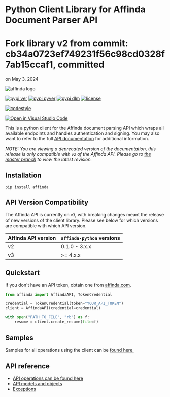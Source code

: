 # Python Client Library for Affinda Document Parser API
# Fork library v2 from commit: cb34a0723ef749231f56c98cd0328f7ab15ccaf1, committed
on May 3, 2024

![affinda logo](https://api.affinda.com/static/documentation/affinda_logo_light.png)

[![pypi ver](https://img.shields.io/pypi/v/affinda)](https://pypi.org/project/affinda/)
[![pypi pyver](https://img.shields.io/pypi/pyversions/affinda)](https://pypi.org/affinda/)
[![pypi dlm](https://img.shields.io/pypi/dm/affinda)](https://pypi.org/project/affinda/)
[![license](https://img.shields.io/github/license/affinda/affinda-python)](https://choosealicense.com/licenses/mit/)

[![codestyle](https://img.shields.io/badge/code%20style-black-000000.svg)](https://github.com/psf/black)

[![Open in Visual Studio Code](https://open.vscode.dev/badges/open-in-vscode.svg)](https://open.vscode.dev/affinda/affinda-python)

This is a python client for the Affinda document parsing API which wraps all available endpoints
and handles authentication and signing. You may also want to refer to the full
[API documentation](https://api.affinda.com/docs) for additional information.

_NOTE: You are viewing a deprecated version of the documentation, this release is only compatible with `v2` of the
Affinda API. Please go to [the master branch](https://github.com/affinda/affinda-python/tree/master) to view the
latest revision._

## Installation

```shell
pip install affinda
```

## API Version Compatibility

The Affinda API is currently on `v3`, with breaking changes meant the release of new versions of the client library.
Please see below for which versions are compatible with which API version.

| Affinda API version | `affinda-python` versions |
| ------------------- | ------------------------- |
| v2                  | 0.1.0 - 3.x.x             |
| v3                  | \>= 4.x.x                 |

## Quickstart

If you don't have an API token, obtain one from [affinda.com](https://affinda.com/resume-parser/free-api-key/).

```python
from affinda import AffindaAPI, TokenCredential

credential = TokenCredential(token="YOUR_API_TOKEN")
client = AffindaAPI(credential=credential)

with open("PATH_TO_FILE", "rb") as f:
    resume = client.create_resume(file=f)
```

## Samples

Samples for all operations using the client can be [found here.](./docs/samples_python.md)

## API reference

-   [API operations can be found here](./docs/sync_operations.md)
-   [API models and objects](./docs/models.md)
-   [Exceptions](./docs/exceptions.md)

